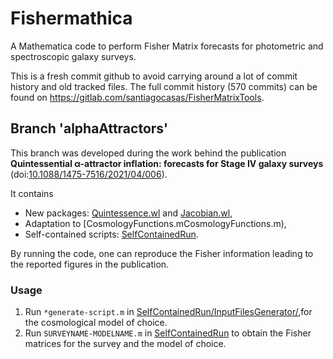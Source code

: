 
# Fishermathica


A Mathematica code to perform Fisher Matrix forecasts for photometric and spectroscopic galaxy surveys.

This is a fresh commit github to avoid carrying around a lot of commit history and old tracked files. The full commit history (570 commits) can be found on 
https://gitlab.com/santiagocasas/FisherMatrixTools.

## Branch 'alphaAttractors'
This branch was developed during the work behind the publication **Quintessential α-attractor inflation: forecasts for Stage IV galaxy surveys** (doi:[10.1088/1475-7516/2021/04/006](https://dx.doi.org/10.1088/1475-7516/2021/04/006)).

It contains
- New packages: [Quintessence.wl](Quintessence.wl) and [Jacobian.wl](Jacobian.wl),
- Adaptation to [CosmologyFunctions.mCosmologyFunctions.m),
- Self-contained scripts: [SelfContainedRun](SelfContainedRun/).

By running the code, one can reproduce the Fisher information leading to the reported figures in the publication.

### Usage
1. Run ``*generate-script.m`` in [SelfContainedRun/InputFilesGenerator/](SelfContainedRun/InputFilesGenerator/),for the cosmological model of choice.
2. Run ``SURVEYNAME-MODELNAME.m`` in [SelfContainedRun](SelfContainedRun/) to obtain the Fisher matrices for the survey and the model of choice.
